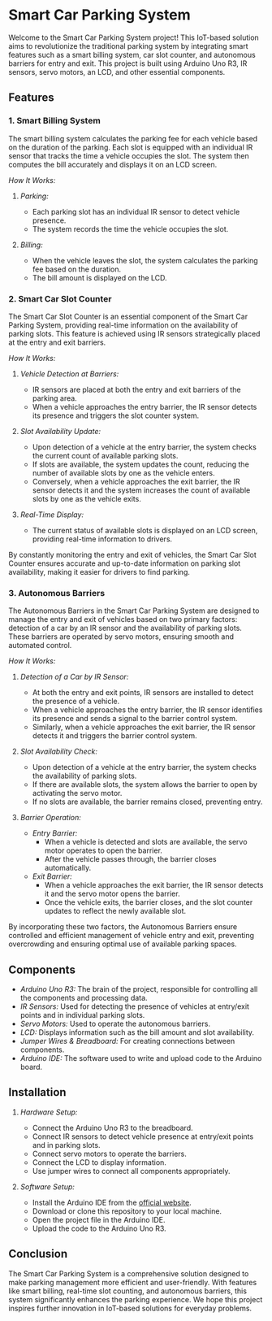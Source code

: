 # Smart Car Parking System

Welcome to the Smart Car Parking System project! This IoT-based solution aims to revolutionize the traditional parking system by integrating smart features such as a smart billing system, car slot counter, and autonomous barriers for entry and exit. This project is built using Arduino Uno R3, IR sensors, servo motors, an LCD, and other essential components.

## Features

### 1. Smart Billing System
The smart billing system calculates the parking fee for each vehicle based on the duration of the parking. Each slot is equipped with an individual IR sensor that tracks the time a vehicle occupies the slot. The system then computes the bill accurately and displays it on an LCD screen.

*How It Works:*

1. *Parking:*
   - Each parking slot has an individual IR sensor to detect vehicle presence.
   - The system records the time the vehicle occupies the slot.

2. *Billing:*
   - When the vehicle leaves the slot, the system calculates the parking fee based on the duration.
   - The bill amount is displayed on the LCD.

### 2. Smart Car Slot Counter

The Smart Car Slot Counter is an essential component of the Smart Car Parking System, providing real-time information on the availability of parking slots. This feature is achieved using IR sensors strategically placed at the entry and exit barriers.

*How It Works:*

1. *Vehicle Detection at Barriers:*
   - IR sensors are placed at both the entry and exit barriers of the parking area.
   - When a vehicle approaches the entry barrier, the IR sensor detects its presence and triggers the slot counter system.

2. *Slot Availability Update:*
   - Upon detection of a vehicle at the entry barrier, the system checks the current count of available parking slots.
   - If slots are available, the system updates the count, reducing the number of available slots by one as the vehicle enters.
   - Conversely, when a vehicle approaches the exit barrier, the IR sensor detects it and the system increases the count of available slots by one as the vehicle exits.

3. *Real-Time Display:*
   - The current status of available slots is displayed on an LCD screen, providing real-time information to drivers.

By constantly monitoring the entry and exit of vehicles, the Smart Car Slot Counter ensures accurate and up-to-date information on parking slot availability, making it easier for drivers to find parking.

### 3. Autonomous Barriers

The Autonomous Barriers in the Smart Car Parking System are designed to manage the entry and exit of vehicles based on two primary factors: detection of a car by an IR sensor and the availability of parking slots. These barriers are operated by servo motors, ensuring smooth and automated control.

*How It Works:*

1. *Detection of a Car by IR Sensor:*
   - At both the entry and exit points, IR sensors are installed to detect the presence of a vehicle.
   - When a vehicle approaches the entry barrier, the IR sensor identifies its presence and sends a signal to the barrier control system.
   - Similarly, when a vehicle approaches the exit barrier, the IR sensor detects it and triggers the barrier control system.

2. *Slot Availability Check:*
   - Upon detection of a vehicle at the entry barrier, the system checks the availability of parking slots.
   - If there are available slots, the system allows the barrier to open by activating the servo motor.
   - If no slots are available, the barrier remains closed, preventing entry.

3. *Barrier Operation:*
   - *Entry Barrier:*
     - When a vehicle is detected and slots are available, the servo motor operates to open the barrier.
     - After the vehicle passes through, the barrier closes automatically.
   - *Exit Barrier:*
     - When a vehicle approaches the exit barrier, the IR sensor detects it and the servo motor opens the barrier.
     - Once the vehicle exits, the barrier closes, and the slot counter updates to reflect the newly available slot.

By incorporating these two factors, the Autonomous Barriers ensure controlled and efficient management of vehicle entry and exit, preventing overcrowding and ensuring optimal use of available parking spaces.

## Components

- *Arduino Uno R3:* The brain of the project, responsible for controlling all the components and processing data.
- *IR Sensors:* Used for detecting the presence of vehicles at entry/exit points and in individual parking slots.
- *Servo Motors:* Used to operate the autonomous barriers.
- *LCD:* Displays information such as the bill amount and slot availability.
- *Jumper Wires & Breadboard:* For creating connections between components.
- *Arduino IDE:* The software used to write and upload code to the Arduino board.

## Installation

1. *Hardware Setup:*
   - Connect the Arduino Uno R3 to the breadboard.
   - Connect IR sensors to detect vehicle presence at entry/exit points and in parking slots.
   - Connect servo motors to operate the barriers.
   - Connect the LCD to display information.
   - Use jumper wires to connect all components appropriately.

2. *Software Setup:*
   - Install the Arduino IDE from the [official website](https://www.arduino.cc/en/Main/Software).
   - Download or clone this repository to your local machine.
   - Open the project file in the Arduino IDE.
   - Upload the code to the Arduino Uno R3.

## Conclusion

The Smart Car Parking System is a comprehensive solution designed to make parking management more efficient and user-friendly. With features like smart billing, real-time slot counting, and autonomous barriers, this system significantly enhances the parking experience. We hope this project inspires further innovation in IoT-based solutions for everyday problems.
